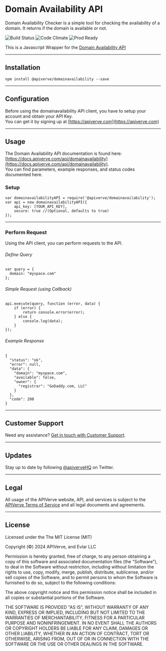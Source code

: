 Domain Availability API
============

Domain Availability Checker is a simple tool for checking the availability of a domain. It returns if the domain is available or not.

![Build Status](https://img.shields.io/badge/build-passing-green)
![Code Climate](https://img.shields.io/badge/maintainability-B-purple)
![Prod Ready](https://img.shields.io/badge/production-ready-blue)

This is a Javascript Wrapper for the [Domain Availability API](https://apiverve.com/marketplace/api/domainavailability)

---

## Installation
	npm install @apiverve/domainavailability --save

---

## Configuration

Before using the domainavailability API client, you have to setup your account and obtain your API Key.  
You can get it by signing up at [https://apiverve.com](https://apiverve.com)

---

## Usage

The Domain Availability API documentation is found here: [https://docs.apiverve.com/api/domainavailability](https://docs.apiverve.com/api/domainavailability).  
You can find parameters, example responses, and status codes documented here.

### Setup

```
var domainavailabilityAPI = require('@apiverve/domainavailability');
var api = new domainavailabilityAPI({
    api_key: [YOUR_API_KEY],
    secure: true //(Optional, defaults to true)
});
```

---


### Perform Request
Using the API client, you can perform requests to the API.

###### Define Query

```
var query = {
  domain: "myspace.com"
};
```

###### Simple Request (using Callback)

```
api.execute(query, function (error, data) {
    if (error) {
        return console.error(error);
    } else {
        console.log(data);
    }
});
```

###### Example Response

```
{
  "status": "ok",
  "error": null,
  "data": {
    "domain": "myspace.com",
    "available": false,
    "owner": {
      "registrar": "GoDaddy.com, LLC"
    }
  },
  "code": 200
}
```

---

## Customer Support

Need any assistance? [Get in touch with Customer Support](https://apiverve.com/contact).

---

## Updates
Stay up to date by following [@apiverveHQ](https://twitter.com/apiverveHQ) on Twitter.

---

## Legal

All usage of the APIVerve website, API, and services is subject to the [APIVerve Terms of Service](https://apiverve.com/terms) and all legal documents and agreements.

---

## License
Licensed under the The MIT License (MIT)

Copyright (&copy;) 2024 APIVerve, and Evlar LLC

Permission is hereby granted, free of charge, to any person obtaining a copy of this software and associated documentation files (the "Software"), to deal in the Software without restriction, including without limitation the rights to use, copy, modify, merge, publish, distribute, sublicense, and/or sell copies of the Software, and to permit persons to whom the Software is furnished to do so, subject to the following conditions:

The above copyright notice and this permission notice shall be included in all copies or substantial portions of the Software.

THE SOFTWARE IS PROVIDED "AS IS", WITHOUT WARRANTY OF ANY KIND, EXPRESS OR IMPLIED, INCLUDING BUT NOT LIMITED TO THE WARRANTIES OF MERCHANTABILITY, FITNESS FOR A PARTICULAR PURPOSE AND NONINFRINGEMENT. IN NO EVENT SHALL THE AUTHORS OR COPYRIGHT HOLDERS BE LIABLE FOR ANY CLAIM, DAMAGES OR OTHER LIABILITY, WHETHER IN AN ACTION OF CONTRACT, TORT OR OTHERWISE, ARISING FROM, OUT OF OR IN CONNECTION WITH THE SOFTWARE OR THE USE OR OTHER DEALINGS IN THE SOFTWARE.
